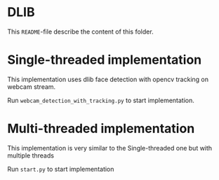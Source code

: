 # DLIB
This `README`-file describe the content of this folder.

# Single-threaded implementation
This implementation uses dlib face detection with opencv tracking on webcam stream.

Run `webcam_detection_with_tracking.py` to start implementation.

# Multi-threaded implementation
This implementation is very similar to the Single-threaded one but with multiple threads

Run `start.py` to start implementation
